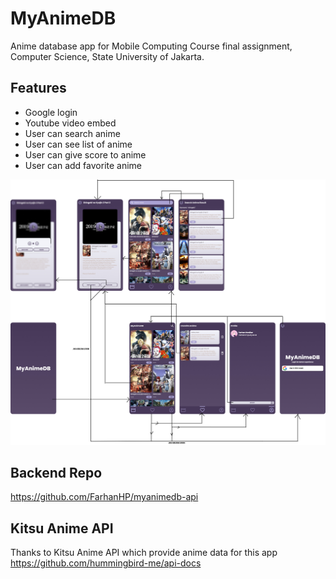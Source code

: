 # MyAnimeDB
Anime database app for Mobile Computing Course final assignment, Computer Science, State University of Jakarta.

## Features

- Google login
- Youtube video embed
- User can search anime
- User can see list of anime
- User can give score to anime
- User can add favorite anime

![](https://github.com/FarhanHP/MyAnimeDB/blob/main/documents/MyAnimeDBMockup-v2.jpg)

## Backend Repo
https://github.com/FarhanHP/myanimedb-api

## Kitsu Anime API
Thanks to Kitsu Anime API which provide anime data for this app
https://github.com/hummingbird-me/api-docs

